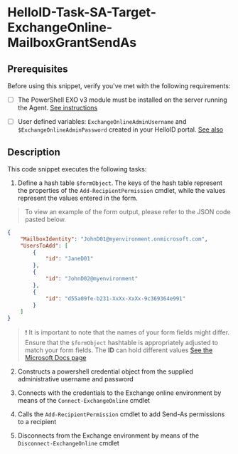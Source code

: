 # HelloID-Task-SA-Target-ExchangeOnline-MailboxGrantSendAs

## Prerequisites
Before using this snippet, verify you've met with the following requirements:
- [ ] The PowerShell EXO v3 module must be installed on the server running the Agent. [See instructions](https://learn.microsoft.com/en-us/powershell/exchange/exchange-online-powershell-v2?view=exchange-ps)

- [ ] User defined variables: `ExchangeOnlineAdminUsername` and `$ExchangeOnlineAdminPassword` created in your HelloID portal. [See also](https://docs.helloid.com/en/variables/custom-variables.html)


## Description

This code snippet executes the following tasks:

1. Define a hash table `$formObject`. The keys of the hash table represent the properties of the `Add-RecipientPermission` cmdlet, while the values represent the values entered in the form.

> To view an example of the form output, please refer to the JSON code pasted below.

```json
{
    "MailboxIdentity": "JohnD01@myenvironment.onmicrosoft.com",
    "UsersToAdd": [
        {
            "id": "JaneD01"
        },
        {
            "id": "JohnD02@myenvironment"
        },
        {
            "id": "d55a09fe-b231-XxXx-XxXx-9c369364e991"
        }
    ]
}
```
> :exclamation: It is important to note that the names of your form fields might differ. Ensure that the `$formObject` hashtable is appropriately adjusted to match your form fields.
> The **ID** can hold different values [See the Microsoft Docs page](https://learn.microsoft.com/en-us/powershell/module/exchange/add-recipientpermission?view=exchange-ps#-trustee)

2. Constructs a powershell credential object from the supplied administrative username and password

3. Connects with the credentials to the Exchange online environment by means of the `Connect-ExchangeOnline` cmdlet

4. Calls the `Add-RecipientPermission` cmdlet to add Send-As permissions to a recipient

5. Disconnects from the Exchange environment by means of the `Disconnect-ExchangeOnline` cmdlet
